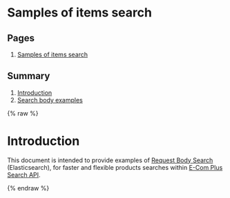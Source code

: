# Samples of items search

## Pages
1. [Samples of items search](https://ecomclub.github.io/search-api-samples/)

## Summary
1. [Introduction](#introduction)
2. [Search body examples](#search-body-examples)


{% raw %}

# Introduction
This document is intended to provide examples of
<a href="https://www.elastic.co/guide/en/elasticsearch/reference/current/search-request-body.html" target="_blank">
Request Body Search</a> (Elasticsearch), for faster and flexible products searches within
<a href="https://ecomsearch.docs.apiary.io/" target="_blank">E-Com Plus Search API</a>.

{% endraw %}

